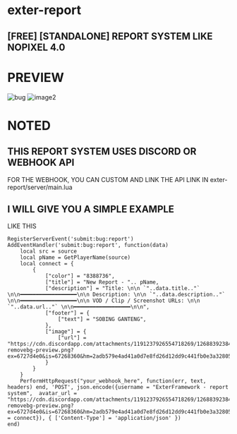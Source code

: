 # exter-report
## [FREE] [STANDALONE] REPORT SYSTEM LIKE NOPIXEL 4.0

# PREVIEW
![bug](https://github.com/user-attachments/assets/42ecb6e1-36ea-4ed4-a2e2-ce87f6a8ca64)
![image2](https://github.com/user-attachments/assets/69709012-5d6b-4b11-b899-4c755610b904)


# NOTED

## THIS REPORT SYSTEM USES DISCORD OR WEBHOOK API

FOR THE WEBHOOK, YOU CAN CUSTOM AND LINK THE API LINK IN exter-report/server/main.lua

## I WILL GIVE YOU A SIMPLE EXAMPLE

LIKE THIS

```
RegisterServerEvent('submit:bug:report')
AddEventHandler('submit:bug:report', function(data)
    local src = source
    local pName = GetPlayerName(source)
    local connect = {
        {
            ["color"] = "8388736",
            ["title"] = "New Report - ".. pName,
            ["description"] = "Title: \n\n `"..data.title.."` \n\n━━━━━━━━━━━━━━━━━━\n\n Description: \n\n `"..data.description.."` \n\n━━━━━━━━━━━━━━━━━━\n\n VOD / Clip / Screenshot URLs: \n\n `"..data.url.."` \n\n━━━━━━━━━━━━━━━━━━\n\n",
	        ["footer"] = {
                ["text"] = "SOBING GANTENG",
            },
            ["image"] = {
                ["url"] = "https://cdn.discordapp.com/attachments/1191237926554718269/1268839238481219614/Orange_Minimalist_Initial_Letter_E_Logo_1-removebg-preview.png?ex=6727d4e0&is=67268360&hm=2adb579e4ad41a0d7e8fd26d12dd9c441fb0e3a32805b4329b34b53eda45765b&"
            }
        }
    }
    PerformHttpRequest("your_webhook_here", function(err, text, headers) end, 'POST', json.encode({username = "ExterFramework - report system",  avatar_url = "https://cdn.discordapp.com/attachments/1191237926554718269/1268839238481219614/Orange_Minimalist_Initial_Letter_E_Logo_1-removebg-preview.png?ex=6727d4e0&is=67268360&hm=2adb579e4ad41a0d7e8fd26d12dd9c441fb0e3a32805b4329b34b53eda45765b&",embeds = connect}), { ['Content-Type'] = 'application/json' })
end)
